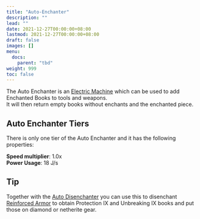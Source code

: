 ```yaml
---
title: "Auto-Enchanter"
description: ""
lead: ""
date: 2021-12-27T00:00:00+08:00
lastmod: 2021-12-27T00:00:00+08:00
draft: false
images: []
menu: 
  docs:
    parent: "tbd"
weight: 999
toc: false
---
```


The Auto Enchanter is an [Electric Machine](/docs/slimefun/electric-machines) which can be used to add Enchanted Books to tools and weapons.  
It will then return empty books without enchants and the enchanted piece.  

## Auto Enchanter Tiers

There is only one tier of the Auto Enchanter and it has the following properties:  

**Speed multiplier**: 1.0x  
**Power Usage**: 18 J/s  

## Tip

Together with the [Auto Disenchanter](/docs/slimefun/auto-disenchanter) you can use this to disenchant [Reinforced Armor](/docs/slimefun/armor#reinforced-armor) to obtain Protection IX and Unbreaking IX books and put those on diamond or netherite gear.
